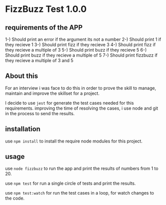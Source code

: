 # FizzBuzz Test 1.0.0

## requirements of the APP
1-) Should print an error if the argument its not a number
2-) Should print 1 if they recieve 1
3-) Should print fizz if they recieve 3
4-) Should print fizz if they recieve a multiple of 3
5-) Should print buzz if they recieve 5
6-) Should print buzz if they recieve a multiple of 5
7-) Should print fizzbuzz if they recieve a multiple of 3 and 5

## About this
For an interview i was face to do this in order to prove the skill to manage, maintain and improve the skillset for a project.  

I decide to use `jest` for generate the test cases needed for this requirements. improving the time of resolving the cases, i use node and git in the process to send the results.

## installation
use `npm install`  to install the require node modules for this project.

## usage
use `node fizzbuzz` to run the app and print the results of numbers from 1 to 20.

use `npm test` for run a single circle of tests and print the results.

use `npm test:watch` for run the test cases in a loop, for watch changes to the code.

